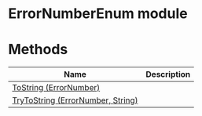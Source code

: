 # ErrorNumberEnum module

# Methods

|Name|Description|
|---|---|
|[ToString (ErrorNumber)](./ToString.md)||
|[TryToString (ErrorNumber, String)](./TryToString.md)||
